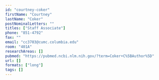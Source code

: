 ```yaml
---
id: "courtney-coker"
firstName: "Courtney"
lastName: "Coker"
postNominalLetters: ""
titles: ["Staff Associate"]
phone: "851-4792"
fax: ""
email: "cc3703@cumc.columbia.edu"
room: "401A"
researchAreas: []
pubmed: "https://pubmed.ncbi.nlm.nih.gov/?term=Coker+C%5BAuthor%5D"
url: []
formats: ["long"]
tags: []
---
```

